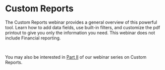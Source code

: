# Custom Reports

The Custom Reports webinar provides a general overview of this powerful tool. Learn how to add data fields, use built-in filters, and customize the pdf printout to give you only the information you need. This webinar does not include Financial reporting.


 


You may also be interested in [Part II](https://help.ultracamp.com/hc/en-us/articles/9708417567508) of our webinar series on Custom Reports.

